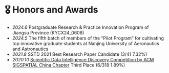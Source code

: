 # 🎖 Honors and Awards
- *2024.6* Postgraduate Research & Practice Innovation Program of Jiangsu Province (KYCX24_0608)
- *2024.5* The fifth batch of members of the “Pilot Program” for cultivating top innovative graduate students at Nanjing University of Aeronautics and Astronautics
- *2021.8* SSTD 2021 Best Research Paper Candidate (3/41 7.32%)
- *2020.10* [Scientific Data Intelligence Discovery Competition by ACM SIGSPATIAL China Chapter](https://tianchi.aliyun.com/competition/entrance/531805) Third Place (6/318 1.89%)
